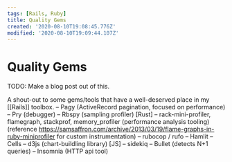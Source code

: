 ```yaml
---
tags: [Rails, Ruby]
title: Quality Gems
created: '2020-08-10T19:08:45.776Z'
modified: '2020-08-10T19:09:44.107Z'
---
```


# Quality Gems

TODO: Make a blog post out of this.

A shout-out to some gems/tools that have a well-deserved place in my [[Rails]] toolbox.
–	Pagy (ActiveRecord pagination, focused on performance)
–	Pry (debugger)
–	Rbspy (sampling profiler) [Rust]
–	rack-mini-profiler, flamegraph, stackprof, memory_profiler (performance analysis tooling) (reference https://samsaffron.com/archive/2013/03/19/flame-graphs-in-ruby-miniprofiler for custom instrumentation)
–	rubocop / rufo
–	Hamlit
–	Cells
–	d3js (chart-buildling library) [JS]
–	sidekiq
–	Bullet (detects N+1 queries)
–	Insomnia (HTTP api tool)
